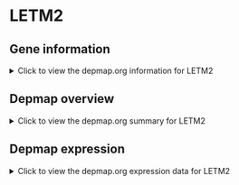 <h1>LETM2</h1>

<h2>Gene information</h2>
<details>
  <summary>Click to view the depmap.org information for LETM2</summary>
  <iframe src="https://depmap.org/portal/gene/LETM2?tab=about" style="border:none;width:100%;height:800px"></iframe>
</details>

<h2>Depmap overview</h2>
<details>
  <summary>Click to view the depmap.org summary for LETM2</summary>
  <iframe src="https://depmap.org/portal/gene/LETM2?tab=overview" style="border:none;width:100%;height:800px"></iframe>
</details>

<h2>Depmap expression</h2>
<details>
  <summary>Click to view the depmap.org expression data for LETM2</summary>
  <iframe src="https://depmap.org/portal/gene/LETM2?tab=characterization" style="border:none;width:100%;height:800px"></iframe>
</details>


<!--
<h2>Reactome Pathway diagram</h2>
PNAME
-->


